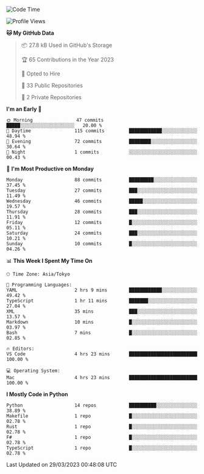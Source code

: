 <!--START_SECTION:waka-->
![Code Time](http://img.shields.io/badge/Code%20Time-606%20hrs%2013%20mins-blue)

![Profile Views](http://img.shields.io/badge/Profile%20Views-0-blue)

**🐱 My GitHub Data** 

> 📦 27.8 kB Used in GitHub's Storage 
 > 
> 🏆 65 Contributions in the Year 2023
 > 
> 💼 Opted to Hire
 > 
> 📜 33 Public Repositories 
 > 
> 🔑 2 Private Repositories 
 > 
**I'm an Early 🐤** 

```text
🌞 Morning                47 commits          █████░░░░░░░░░░░░░░░░░░░░   20.00 % 
🌆 Daytime                115 commits         ████████████░░░░░░░░░░░░░   48.94 % 
🌃 Evening                72 commits          ████████░░░░░░░░░░░░░░░░░   30.64 % 
🌙 Night                  1 commits           ░░░░░░░░░░░░░░░░░░░░░░░░░   00.43 % 
```
📅 **I'm Most Productive on Monday** 

```text
Monday                   88 commits          █████████░░░░░░░░░░░░░░░░   37.45 % 
Tuesday                  27 commits          ███░░░░░░░░░░░░░░░░░░░░░░   11.49 % 
Wednesday                46 commits          █████░░░░░░░░░░░░░░░░░░░░   19.57 % 
Thursday                 28 commits          ███░░░░░░░░░░░░░░░░░░░░░░   11.91 % 
Friday                   12 commits          █░░░░░░░░░░░░░░░░░░░░░░░░   05.11 % 
Saturday                 24 commits          ███░░░░░░░░░░░░░░░░░░░░░░   10.21 % 
Sunday                   10 commits          █░░░░░░░░░░░░░░░░░░░░░░░░   04.26 % 
```


📊 **This Week I Spent My Time On** 

```text
🕑︎ Time Zone: Asia/Tokyo

💬 Programming Languages: 
YAML                     2 hrs 9 mins        ████████████░░░░░░░░░░░░░   49.42 % 
TypeScript               1 hr 11 mins        ███████░░░░░░░░░░░░░░░░░░   27.04 % 
XML                      35 mins             ███░░░░░░░░░░░░░░░░░░░░░░   13.57 % 
Markdown                 10 mins             █░░░░░░░░░░░░░░░░░░░░░░░░   03.97 % 
Bash                     7 mins              █░░░░░░░░░░░░░░░░░░░░░░░░   02.85 % 

🔥 Editors: 
VS Code                  4 hrs 23 mins       █████████████████████████   100.00 % 

💻 Operating System: 
Mac                      4 hrs 23 mins       █████████████████████████   100.00 % 
```

**I Mostly Code in Python** 

```text
Python                   14 repos            ██████████░░░░░░░░░░░░░░░   38.89 % 
Makefile                 1 repo              █░░░░░░░░░░░░░░░░░░░░░░░░   02.78 % 
Rust                     1 repo              █░░░░░░░░░░░░░░░░░░░░░░░░   02.78 % 
F#                       1 repo              █░░░░░░░░░░░░░░░░░░░░░░░░   02.78 % 
TypeScript               1 repo              █░░░░░░░░░░░░░░░░░░░░░░░░   02.78 % 
```




 Last Updated on 29/03/2023 00:48:08 UTC
<!--END_SECTION:waka-->
